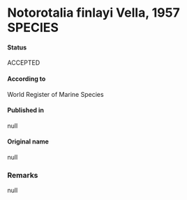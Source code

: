 Notorotalia finlayi Vella, 1957 SPECIES
=======

#### Status
ACCEPTED

#### According to
World Register of Marine Species

#### Published in
null

#### Original name
null

### Remarks
null